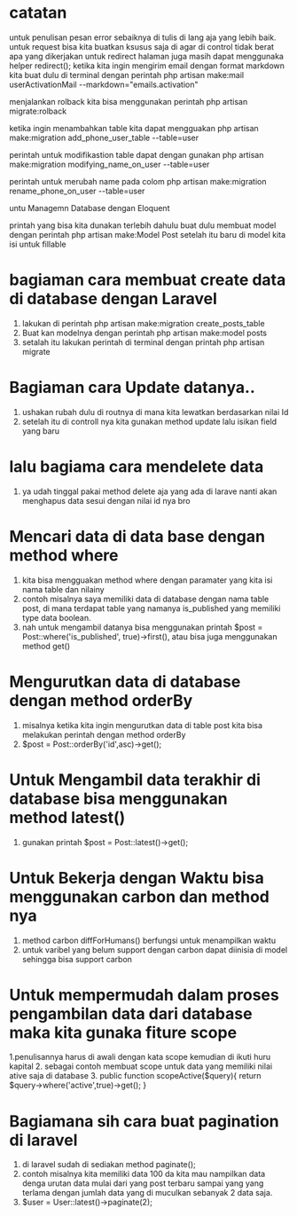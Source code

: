 # catatan
untuk penulisan pesan error sebaiknya di tulis di lang aja yang lebih baik.
untuk request bisa kita buatkan ksusus saja di agar di control tidak berat apa yang dikerjakan
untuk redirect halaman juga masih dapat menggunaka  helper redirect();
ketika kita ingin mengirim email dengan format markdown kita buat dulu di terminal dengan perintah
php artisan make:mail userActivationMail --markdown="emails.activation"

menjalankan rolback kita bisa menggunakan perintah php artisan migrate:rolback

ketika ingin menambahkan table kita dapat mengguakan
php artisan make:migration add_phone_user_table --table=user

perintah untuk modifikastion table dapat dengan gunakan
php artisan make:migration modifying_name_on_user --table=user

perintah untuk merubah name pada colom
php artisan make:migration rename_phone_on_user --table=user

untu Managemn Database dengan Eloquent 

printah yang bisa kita dunakan terlebih dahulu buat dulu membuat model dengan perintah
php artisan make:Model Post
setelah itu baru di model kita isi untuk fillable

# bagiaman cara membuat create data di database dengan Laravel
 1. lakukan di perintah php artisan make:migration create_posts_table
 2. Buat kan modelnya dengan perintah php artisan make:model posts
 3. setalah itu lakukan perintah di terminal dengan printah php artisan migrate

 # Bagiaman cara Update datanya.. 
 1. ushakan rubah dulu di routnya di mana kita lewatkan berdasarkan nilai Id
 2. setelah itu di controll nya kita gunakan method update lalu isikan field yang baru
 # lalu bagiama cara mendelete data
 1. ya udah tinggal pakai method delete aja yang ada di larave nanti akan menghapus data sesui dengan nilai id nya bro

 # Mencari data di data base dengan method where
 1. kita bisa mengguakan method where dengan paramater yang kita isi nama table dan nilainy
 2. contoh misalnya saya memiliki data di database dengan nama table post, di mana terdapat table yang namanya is_published yang
 memiliki type data boolean.
 3. nah untuk mengambil datanya bisa menggunakan printah $post  = Post::where('is_published', true)->first(), atau bisa juga menggunakan method get()
 # Mengurutkan data di database dengan method orderBy
 1. misalnya ketika kita ingin mengurutkan data di table post kita bisa melakukan perintah dengan method orderBy
 2. $post = Post::orderBy('id',asc)->get();

 # Untuk Mengambil data terakhir di database bisa menggunakan method latest()
 1. gunakan printah $post = Post::latest()->get();

 # Untuk Bekerja dengan Waktu bisa menggunakan carbon dan method nya
 1. method carbon diffForHumans() berfungsi untuk menampilkan waktu
 2. untuk varibel yang belum support dengan carbon dapat diinisia di model sehingga bisa support carbon

 # Untuk mempermudah dalam proses pengambilan data dari database maka kita gunaka fiture scope
 1.penulisannya harus di awali dengan kata scope kemudian di ikuti huru kapital
 2. sebagai contoh membuat scope untuk data yang memiliki nilai ative saja di database
 3. public function scopeActive($query){
     return $query->where('active',true)->get();
 }

 # Bagiamana sih cara buat pagination di laravel
 1. di laravel sudah di sediakan method paginate();
 2. contoh misalnya kita memiliki data 100 da kita mau nampilkan data denga urutan data mulai dari yang post terbaru sampai yang yang terlama dengan jumlah data yang di muculkan sebanyak 2 data saja.
 3. $user = User::latest()->paginate(2);






 



